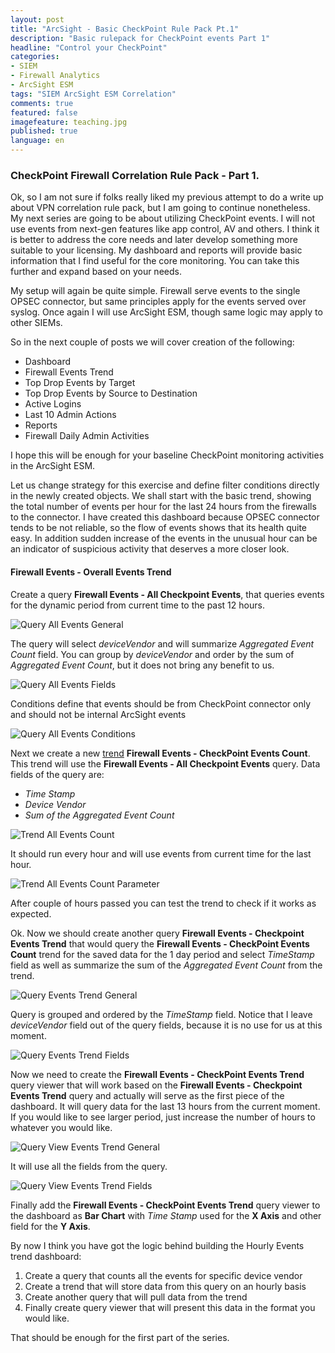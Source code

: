 ```yaml
---
layout: post
title: "ArcSight - Basic CheckPoint Rule Pack Pt.1"
description: "Basic rulepack for CheckPoint events Part 1"
headline: "Control your CheckPoint"
categories: 
- SIEM
- Firewall Analytics
- ArcSight ESM
tags: "SIEM ArcSight ESM Correlation"
comments: true
featured: false
imagefeature: teaching.jpg
published: true 
language: en
---
```


### CheckPoint Firewall Correlation Rule Pack - Part 1.

Ok, so I am not sure if folks really liked my previous attempt to do a write up about VPN correlation rule pack, but I am going to continue nonetheless. My next series are going to be about utilizing CheckPoint events. I will not use events from next-gen features like app control, AV and others. I think it is better to address the core needs and later develop something more suitable to your licensing. My dashboard and reports will provide basic information that I find useful for the core monitoring. You can take this further and expand based on your needs. 

My setup will again be quite simple. Firewall serve events to the single OPSEC connector, but same principles apply for the events served over syslog. Once again I will use ArcSight ESM, though same logic may apply to other SIEMs.

So in the next couple of posts we will cover creation of the following:

* Dashboard
 * Firewall Events Trend
 * Top Drop Events by Target
 * Top Drop Events by Source to Destination
 * Active Logins
 * Last 10 Admin Actions
* Reports
 * Firewall Daily Admin Activities

I hope this will be enough for your baseline CheckPoint monitoring activities in the ArcSight ESM.

Let us change strategy for this exercise and define filter conditions directly in the newly created objects. We shall start with the basic trend, showing the total number of events per hour for the last 24 hours from the firewalls to the connector. I have created this dashboard because OPSEC connector tends to be not reliable, so the flow of events shows that its health quite easy. In addition sudden increase of the events in the unusual hour can be an indicator of suspicious activity that deserves a more closer look.

#### Firewall Events - Overall Events Trend

Create a query **Firewall Events - All Checkpoint Events**, that queries events for the dynamic period from current time to the past 12 hours. 

![Query All Events General](/images/fwmon/asFW1Query1General.PNG "Query All Events General")

The query will select _deviceVendor_ and will summarize _Aggregated Event Count_ field. You can group by _deviceVendor_ and order by the sum of _Aggregated Event Count_, but it does not bring any benefit to us. 

![Query All Events Fields](/images/fwmon/asFW1Query1Fields.PNG "Query All Events Fields")

Conditions define that events should be from CheckPoint connector only and should not be internal ArcSight events

![Query All Events Conditions](/images/fwmon/asFW1Query1Conditions.PNG "Query All Events Conditions")

Next we create a new [trend](https://community.softwaregrp.com/t5/ESM-and-ESM-Express-Previous/ESM-Best-Practices-Trends/ta-p/1584002) **Firewall Events - CheckPoint Events Count**. This trend will use the **Firewall Events - All Checkpoint Events** query. Data fields of the query are:

* _Time Stamp_
* _Device Vendor_
* _Sum of the Aggregated Event Count_

![Trend All Events Count](/images/fwmon/asFW1Trend1General.PNG "Trend All Events Count")

It should run every hour and will use events from current time for the last hour.

![Trend All Events Count Parameter](/images/fwmon/asFW1Trend1Parameter.PNG "Trend All Events Count Parameter")

After couple of hours passed you can test the trend to check if it works as expected. 

Ok. Now we should create another query **Firewall Events - Checkpoint Events Trend** that would query the **Firewall Events - CheckPoint Events Count** trend for the saved data for the 1 day period and select _TimeStamp_ field as well as summarize the sum of the _Aggregated Event Count_ from the trend. 

![Query Events Trend General](/images/fwmon/asFW1Query2General.PNG "Query Events Trend General")

Query is grouped and ordered  by the _TimeStamp_ field. Notice that I leave _deviceVendor_ field out of the query fields, because it is no use for us at this moment. 

![Query Events Trend Fields](/images/fwmon/asFW1Query2Fields.PNG "Query Events Trend Fields")

Now we need to create the **Firewall Events - CheckPoint Events Trend** query viewer that will work based on the **Firewall Events - Checkpoint Events Trend** query and actually will serve as the first piece of the dashboard. It will query data for the last 13 hours from the current moment. If you would like to see larger period, just increase the number of hours to whatever you would like.

![Query View Events Trend General](/images/fwmon/asFW1QueryViewer1General.PNG "Query View Events Trend General")

It will use all the fields from the query. 

![Query View Events Trend Fields](/images/fwmon/asFW1QueryViewer1Fields.PNG "Query View Events Trend Fields")

Finally add the **Firewall Events - CheckPoint Events Trend** query viewer to the dashboard as **Bar Chart** with _Time Stamp_ used for the **X Axis** and other field for the **Y Axis**. 

By now I think you have got the logic behind building the Hourly Events trend dashboard:
1. Create a query that counts all the events for specific device vendor
2. Create a trend that will store data from this query on an hourly basis
3. Create another query that will pull data from the trend
4. Finally create query viewer that will present this data in the format you would like. 

That should be enough for the first part of the series. 

